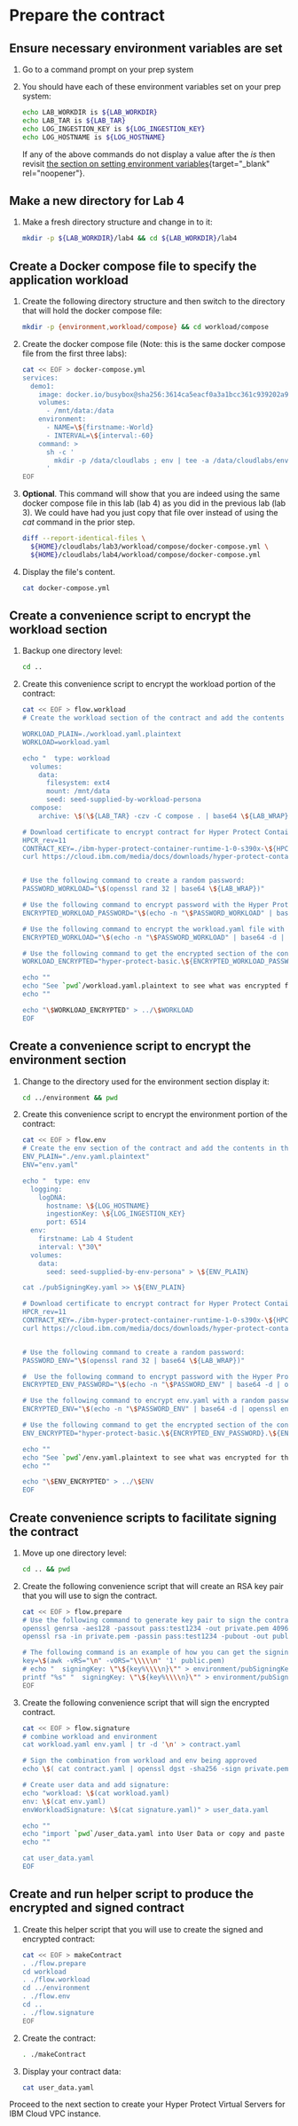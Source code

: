 # Prepare the contract 

## Ensure necessary environment variables are set

1. Go to a command prompt on your prep system

2. You should have each of these environment variables set on your prep system:

    ``` bash
    echo LAB_WORKDIR is ${LAB_WORKDIR}
    echo LAB_TAR is ${LAB_TAR}
    echo LOG_INGESTION_KEY is ${LOG_INGESTION_KEY}
    echo LOG_HOSTNAME is ${LOG_HOSTNAME}
    ```

    If any of the above commands do not display a value after the _is_ then revisit [the section on setting environment variables](../prereqs/setup.md){target="_blank" rel="noopener"}.

## Make a new directory for Lab 4

1. Make a fresh directory structure and change in to it:

    ``` bash
    mkdir -p ${LAB_WORKDIR}/lab4 && cd ${LAB_WORKDIR}/lab4
    ```

## Create a Docker compose file to specify the application workload

1. Create the following directory structure and then switch to the directory that will hold the docker compose file:

    ``` bash
    mkdir -p {environment,workload/compose} && cd workload/compose
    ```

2. Create the docker compose file (Note: this is the same docker compose file from the first three labs):

    ``` bash
    cat << EOF > docker-compose.yml    
    services:
      demo1:
        image: docker.io/busybox@sha256:3614ca5eacf0a3a1bcc361c939202a974b4902b9334ff36eb29ffe9011aaad83
        volumes:
          - /mnt/data:/data
        environment:
          - NAME=\${firstname:-World}
          - INTERVAL=\${interval:-60}
        command: >
          sh -c '
            mkdir -p /data/cloudlabs ; env | tee -a /data/cloudlabs/env.out; cat /data/cloudlabs/env.out; head /data/cloudlabs/greetings.out ; tail /data/cloudlabs/greetings.out ; while true ; do sleep \$\${INTERVAL} ; echo hello \$\${NAME} the time is \$\$(date) | tee -a /data/cloudlabs/greetings.out ; done
          '
    EOF
    ```

3. **Optional**.  This command will show that you are indeed using the same docker compose file in this lab (lab 4)  as you did in the previous lab (lab 3).  We could have had you just copy that file over instead of using the *cat* command in the prior step.


    ``` bash
    diff --report-identical-files \
      ${HOME}/cloudlabs/lab3/workload/compose/docker-compose.yml \
      ${HOME}/cloudlabs/lab4/workload/compose/docker-compose.yml
    ```


4. Display the file's content.

    ``` bash
    cat docker-compose.yml
    ```

## Create a convenience script to encrypt the workload section

1. Backup one directory level:

    ``` bash
    cd ..
    ```
    
2. Create this convenience script to encrypt the workload portion of the contract:
 
    ``` bash
    cat << EOF > flow.workload
    # Create the workload section of the contract and add the contents in the workload.yaml file.
    
    WORKLOAD_PLAIN=./workload.yaml.plaintext
    WORKLOAD=workload.yaml
    
    echo "  type: workload
      volumes:
        data:
          filesystem: ext4
          mount: /mnt/data
          seed: seed-supplied-by-workload-persona
      compose:
        archive: \$(\${LAB_TAR} -czv -C compose . | base64 \${LAB_WRAP})" > \${WORKLOAD_PLAIN}
    
    # Download certificate to encrypt contract for Hyper Protect Container Runtime:
    HPCR_rev=11
    CONTRACT_KEY=./ibm-hyper-protect-container-runtime-1-0-s390x-\${HPCR_rev}-encrypt.crt
    curl https://cloud.ibm.com/media/docs/downloads/hyper-protect-container-runtime/ibm-hyper-protect-container-runtime-1-0-s390x-\${HPCR_rev}-encrypt.crt > \${CONTRACT_KEY}
    
    
    # Use the following command to create a random password:
    PASSWORD_WORKLOAD="\$(openssl rand 32 | base64 \${LAB_WRAP})"
    
    # Use the following command to encrypt password with the Hyper Protect Container Runtime Contract Encryption Key:
    ENCRYPTED_WORKLOAD_PASSWORD="\$(echo -n "\$PASSWORD_WORKLOAD" | base64 -d | openssl rsautl -encrypt -inkey \$CONTRACT_KEY -certin | base64 \${LAB_WRAP})"
    
    # Use the following command to encrypt the workload.yaml file with a random password:
    ENCRYPTED_WORKLOAD="\$(echo -n "\$PASSWORD_WORKLOAD" | base64 -d | openssl enc -aes-256-cbc -pbkdf2 -pass stdin -in "\$WORKLOAD_PLAIN" | base64 \${LAB_WRAP})"
    
    # Use the following command to get the encrypted section of the contract:
    WORKLOAD_ENCRYPTED="hyper-protect-basic.\${ENCRYPTED_WORKLOAD_PASSWORD}.\${ENCRYPTED_WORKLOAD}"
    
    echo ""
    echo "See `pwd`/workload.yaml.plaintext to see what was encrypted for the workload section of your contract"
    echo ""
    
    echo "\$WORKLOAD_ENCRYPTED" > ../\$WORKLOAD
    EOF
    ```

## Create a convenience script to encrypt the environment  section

1. Change to the directory used for the environment section display it:

    ``` bash
    cd ../environment && pwd
    ```
    
2. Create this convenience script to encrypt the environment portion of the contract:

    ``` bash
    cat << EOF > flow.env
    # Create the env section of the contract and add the contents in the env.yaml file.
    ENV_PLAIN="./env.yaml.plaintext"
    ENV="env.yaml"
    
    echo "  type: env
      logging:
        logDNA:
          hostname: \${LOG_HOSTNAME}
          ingestionKey: \${LOG_INGESTION_KEY}
          port: 6514
      env:
        firstname: Lab 4 Student
        interval: \"30\"
      volumes:
        data:
          seed: seed-supplied-by-env-persona" > \${ENV_PLAIN}
    
    cat ./pubSigningKey.yaml >> \${ENV_PLAIN}

    # Download certificate to encrypt contract for Hyper Protect Container Runtime:
    HPCR_rev=11
    CONTRACT_KEY=./ibm-hyper-protect-container-runtime-1-0-s390x-\${HPCR_rev}-encrypt.crt
    curl https://cloud.ibm.com/media/docs/downloads/hyper-protect-container-runtime/\$CONTRACT_KEY > \$CONTRACT_KEY
    
    
    # Use the following command to create a random password:
    PASSWORD_ENV="\$(openssl rand 32 | base64 \${LAB_WRAP})"
    
    #  Use the following command to encrypt password with the Hyper Protect Container Runtime Contract Encryption Key:
    ENCRYPTED_ENV_PASSWORD="\$(echo -n "\$PASSWORD_ENV" | base64 -d | openssl rsautl -encrypt -inkey \$CONTRACT_KEY -certin | base64 \${LAB_WRAP} )"
    
    # Use the following command to encrypt env.yaml with a random password:
    ENCRYPTED_ENV="\$(echo -n "\$PASSWORD_ENV" | base64 -d | openssl enc -aes-256-cbc -pbkdf2 -pass stdin -in "\$ENV_PLAIN" | base64 \${LAB_WRAP})"
    
    # Use the following command to get the encrypted section of the contract:
    ENV_ENCRYPTED="hyper-protect-basic.\${ENCRYPTED_ENV_PASSWORD}.\${ENCRYPTED_ENV}"
    
    echo ""
    echo "See `pwd`/env.yaml.plaintext to see what was encrypted for the env section of your contract"
    echo ""
    
    echo "\$ENV_ENCRYPTED" > ../\$ENV
    EOF
    ```

## Create convenience scripts to facilitate signing the contract

1. Move up one directory level:

    ``` bash
    cd .. && pwd
    ```

2. Create the following convenience script that will create an RSA key pair that you will use to sign the contract. 

    ``` bash
    cat << EOF > flow.prepare
    # Use the following command to generate key pair to sign the contract 
    openssl genrsa -aes128 -passout pass:test1234 -out private.pem 4096
    openssl rsa -in private.pem -passin pass:test1234 -pubout -out public.pem

    # The following command is an example of how you can get the signing key:
    key=\$(awk -vRS="\n" -vORS="\\\\\n" '1' public.pem)
    # echo "  signingKey: \"\${key%\\\\n}\"" > environment/pubSigningKey.yaml
    printf "%s" "  signingKey: \"\${key%\\\\n}\"" > environment/pubSigningKey.yaml
    EOF
    ```

3. Create the following convenience script that will sign the encrypted contract.

    ``` bash
    cat << EOF > flow.signature
    # combine workload and environment
    cat workload.yaml env.yaml | tr -d '\n' > contract.yaml

    # Sign the combination from workload and env being approved
    echo \$( cat contract.yaml | openssl dgst -sha256 -sign private.pem -passin pass:test1234 | openssl enc -base64) | tr -d ' ' > signature.yaml

    # Create user data and add signature:
    echo "workload: \$(cat workload.yaml)
    env: \$(cat env.yaml)
    envWorkloadSignature: \$(cat signature.yaml)" > user_data.yaml
    
    echo ""
    echo "import `pwd`/user_data.yaml into User Data or copy and paste from below:"
    echo ""
    
    cat user_data.yaml
    EOF
    ```

## Create and run helper script to produce the encrypted and signed contract

1. Create this helper script that you will use to create the signed and encrypted contract:

    ``` bash
    cat << EOF > makeContract
    . ./flow.prepare
    cd workload
    . ./flow.workload
    cd ../environment
    . ./flow.env
    cd ..
    . ./flow.signature
    EOF
    ```

2. Create the contract:

    ``` bash
    . ./makeContract
    ```
   
3. Display your contract data:

    ``` bash
    cat user_data.yaml
    ```

Proceed to the next section to create your Hyper Protect Virtual Servers for IBM Cloud VPC instance.

  
